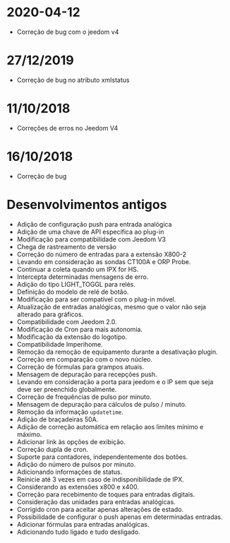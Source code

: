 # 2020-04-12

- Correção de bug com o jeedom v4

# 27/12/2019

- Correção de bug no atributo xmlstatus

# 11/10/2018

- Correções de erros no Jeedom V4

# 16/10/2018

- Correção de bug

# Desenvolvimentos antigos

-   Adição de configuração push para entrada analógica
-   Adição de uma chave de API específica ao plug-in
-   Modificação para compatibilidade com Jeedom V3
-   Chega de rastreamento de versão
-   Correção do número de entradas para a extensão X800-2
-   Levando em consideração as sondas CT100A e ORP Probe.
-   Continuar a coleta quando um IPX for HS.
-   Intercepta determinadas mensagens de erro.
-   Adição do tipo LIGHT\_TOGGL para relés.
-   Definição do modelo de relé de botão.
-   Modificação para ser compatível com o plug-in móvel.
-   Atualização de entradas analógicas, mesmo que o valor não seja alterado
    para gráficos.
-   Compatibilidade com Jeedom 2.0.
-   Modificação de Cron para mais autonomia.
-   Modificação da extensão do logotipo.
-   Compatibilidade Imperihome.
-   Remoção da remoção de equipamento durante a desativação
    plugin.
-   Correção em comparação com o novo núcleo.
-   Correção de fórmulas para grampos atuais.
-   Mensagem de depuração para recepções push.
-   Levando em consideração a porta para jeedom e o IP sem que seja
    deve ser preenchido globalmente.
-   Correção de frequências de pulso por minuto.
-   Mensagem de depuração para cálculos de pulso / minuto.
-   Remoção da informação `updatetime`.
-   Adição de braçadeiras 50A.
-   Adição de correção automática em relação aos limites mínimo e máximo.
-   Adicionar link às opções de exibição.
-   Correção dupla de cron.
-   Suporte para contadores, independentemente dos botões.
-   Adição do número de pulsos por minuto.
-   Adicionando informações de status.
-   Reinicie até 3 vezes em caso de indisponibilidade de IPX.
-   Considerando as extensões x800 e x400.
-   Correção para recebimento de toques para entradas digitais.
-   Consideração das unidades para entradas analógicas.
-   Corrigido cron para aceitar apenas alterações de estado.
-   Possibilidade de configurar o push apenas em determinadas entradas.
-   Adicionar fórmulas para entradas analógicas.
-   Adicionando tudo ligado e tudo desligado.

